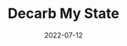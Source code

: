 ---
layout: post
categories: 
- project
title: "Decarb My State"
date: 2022-07-12
image: /images/projects/decarbmystate.png
description: "With volunteers at Chi Hack Night, we pulled together emissions and electrification data for all 50 states + DC and organize it based on the biggest sources of climate pollution: the machines we use to heat our homes, cook our food, get us places, and produce our power. We count and name every coal, gas and oil plant that needs to close, track how many of our buildings and cars have been electrified, and how much wind and solar has been built."
github: https://github.com/chihacknight/decarbonize-my-state
link: https://decarbmystate.com
featured: true
published: true
---